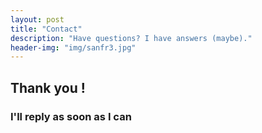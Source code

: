 ```yaml
---
layout: post
title: "Contact"
description: "Have questions? I have answers (maybe)."
header-img: "img/sanfr3.jpg"
---
```


<h2>Thank you !</h2>
<h3>I'll reply as soon as I can</h3>
